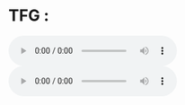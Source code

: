 # TFG : 

<audio controls>
  <source src="([https://github.com/santirf01/](https://github.com/santirf01/TFG_TTS/blob/main/Audios/216MultiSpeaker/0-audio_171900_cfb4c531a464cabe8a63.wav))"autoplay>
  Tu navegador no soporta la reproducción de audio.
  </audio>
  
<audio controls>
  <source src="[drive]([https://drive.google.com/drive/u/1/folders/1gL1We99CGM52H-nc6JTMtTO2x0HjaFWe](https://drive.google.com/file/d/1fNRgQ4MWNhaotHgSfbDuWXV5ZPK6rUht/view?usp=share_link))"autoplay>
  Tu navegador no soporta la reproducción de audio.
 </audio>
